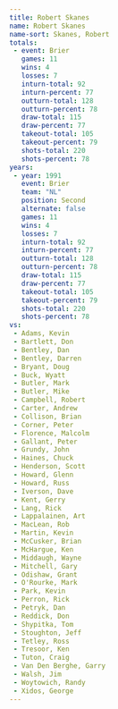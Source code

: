 ```yaml
---
title: Robert Skanes
name: Robert Skanes
name-sort: Skanes, Robert
totals:
 - event: Brier
   games: 11
   wins: 4
   losses: 7
   inturn-total: 92
   inturn-percent: 77
   outturn-total: 128
   outturn-percent: 78
   draw-total: 115
   draw-percent: 77
   takeout-total: 105
   takeout-percent: 79
   shots-total: 220
   shots-percent: 78
years:
 - year: 1991
   event: Brier
   team: "NL"
   position: Second
   alternate: false
   games: 11
   wins: 4
   losses: 7
   inturn-total: 92
   inturn-percent: 77
   outturn-total: 128
   outturn-percent: 78
   draw-total: 115
   draw-percent: 77
   takeout-total: 105
   takeout-percent: 79
   shots-total: 220
   shots-percent: 78
vs:
 - Adams, Kevin
 - Bartlett, Don
 - Bentley, Dan
 - Bentley, Darren
 - Bryant, Doug
 - Buck, Wyatt
 - Butler, Mark
 - Butler, Mike
 - Campbell, Robert
 - Carter, Andrew
 - Collison, Brian
 - Corner, Peter
 - Florence, Malcolm
 - Gallant, Peter
 - Grundy, John
 - Haines, Chuck
 - Henderson, Scott
 - Howard, Glenn
 - Howard, Russ
 - Iverson, Dave
 - Kent, Gerry
 - Lang, Rick
 - Lappalainen, Art
 - MacLean, Rob
 - Martin, Kevin
 - McCusker, Brian
 - McHargue, Ken
 - Middaugh, Wayne
 - Mitchell, Gary
 - Odishaw, Grant
 - O'Rourke, Mark
 - Park, Kevin
 - Perron, Rick
 - Petryk, Dan
 - Reddick, Don
 - Shypitka, Tom
 - Stoughton, Jeff
 - Tetley, Ross
 - Tresoor, Ken
 - Tuton, Craig
 - Van Den Berghe, Garry
 - Walsh, Jim
 - Woytowich, Randy
 - Xidos, George
---
```

